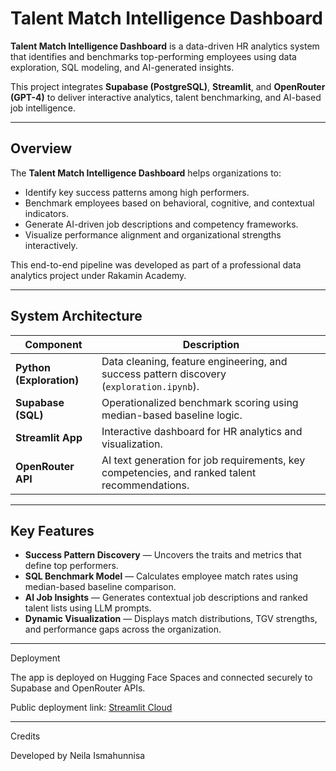 # Talent Match Intelligence Dashboard

**Talent Match Intelligence Dashboard** is a data-driven HR analytics system that identifies and benchmarks top-performing employees using data exploration, SQL modeling, and AI-generated insights.

This project integrates **Supabase (PostgreSQL)**, **Streamlit**, and **OpenRouter (GPT-4)** to deliver interactive analytics, talent benchmarking, and AI-based job intelligence.

---

## Overview

The **Talent Match Intelligence Dashboard** helps organizations to:

- Identify key success patterns among high performers.  
- Benchmark employees based on behavioral, cognitive, and contextual indicators.  
- Generate AI-driven job descriptions and competency frameworks.  
- Visualize performance alignment and organizational strengths interactively.

This end-to-end pipeline was developed as part of a professional data analytics project under Rakamin Academy.

---

## System Architecture

| Component | Description |
|------------|-------------|
| **Python (Exploration)** | Data cleaning, feature engineering, and success pattern discovery (`exploration.ipynb`). |
| **Supabase (SQL)** | Operationalized benchmark scoring using median-based baseline logic. |
| **Streamlit App** | Interactive dashboard for HR analytics and visualization. |
| **OpenRouter API** | AI text generation for job requirements, key competencies, and ranked talent recommendations. |

---

## Key Features

- **Success Pattern Discovery** — Uncovers the traits and metrics that define top performers.  
- **SQL Benchmark Model** — Calculates employee match rates using median-based baseline comparison.  
- **AI Job Insights** — Generates contextual job descriptions and ranked talent lists using LLM prompts.  
- **Dynamic Visualization** — Displays match distributions, TGV strengths, and performance gaps across the organization.  

---

Deployment

The app is deployed on Hugging Face Spaces and connected securely to Supabase and OpenRouter APIs.

Public deployment link: [Streamlit Cloud](https://talent-match-intelligence-neilaism.streamlit.app/)

---

Credits

Developed by Neila Ismahunnisa